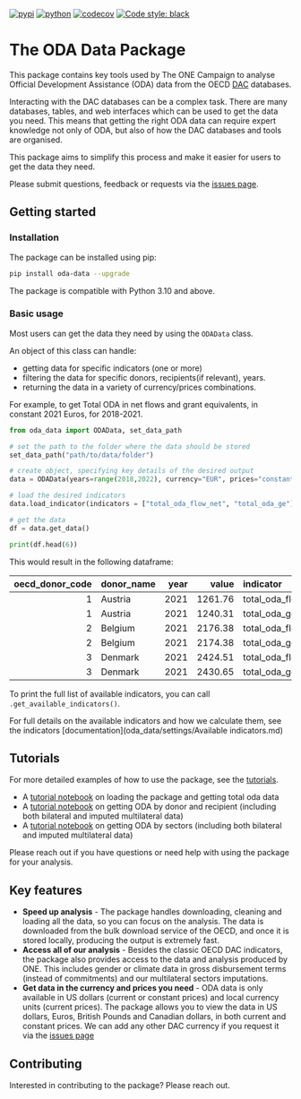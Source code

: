 [![pypi](https://img.shields.io/pypi/v/oda_data.svg)](https://pypi.org/project/oda_data/)
[![python](https://img.shields.io/pypi/pyversions/oda_data.svg)](https://pypi.org/project/oda_data/)
[![codecov](https://codecov.io/gh/ONEcampaign/oda_data_package/branch/main/graph/badge.svg?token=G8N8BWWPL8)](https://codecov.io/gh/ONEcampaign/oda_data_package)
[![Code style: black](https://img.shields.io/badge/code%20style-black-000000.svg)](https://github.com/psf/black)

# The ODA Data Package
This package contains key tools used by The ONE Campaign to analyse Official Development Assistance (ODA) data from
the OECD [DAC](https://www.oecd.org/dac/stats/) databases.

Interacting with the DAC databases can be a complex task. There are many databases, tables, and web interfaces which
can be used to get the data you need. This means that getting the right ODA data can require expert knowledge not only
of ODA, but also of how the DAC databases and tools are organised.

This package aims to simplify this process and make it easier for users to get the data they need.

Please submit questions, feedback or requests via 
the [issues page](https://github.com/ONEcampaign/oda_data_package/issues).

## Getting started

### Installation
The package can be installed using pip:

```bash
pip install oda-data --upgrade
```

The package is compatible with Python 3.10 and above.

### Basic usage

Most users can get the data they need by using the `ODAData` class.

An object of this class can handle:
- getting data for specific indicators (one or more)
- filtering the data for specific donors, recipients(if relevant), years.
- returning the data in a variety of currency/prices combinations.

For example, to get Total ODA in net flows and grant equivalents, in constant 2021 Euros, for 2018-2021.

```python
from oda_data import ODAData, set_data_path

# set the path to the folder where the data should be stored
set_data_path("path/to/data/folder")

# create object, specifying key details of the desired output
data = ODAData(years=range(2018,2022), currency="EUR", prices="constant", base_year=2021)

# load the desired indicators
data.load_indicator(indicators = ["total_oda_flow_net", "total_oda_ge"])

# get the data
df = data.get_data()

print(df.head(6))
```
This would result in the following dataframe:

| oecd_donor_code | donor_name   |   year |   value | indicator          | currency   | prices   |
|----------------:|:-------------|-------:|--------:|:-------------------|:-----------|:---------|
|               1 | Austria      |   2021 | 1261.76 | total_oda_flow_net | EUR        | constant |
|               1 | Austria      |   2021 | 1240.31 | total_oda_ge       | EUR        | constant |
|               2 | Belgium      |   2021 | 2176.38 | total_oda_flow_net | EUR        | constant |
|               2 | Belgium      |   2021 | 2174.38 | total_oda_ge       | EUR        | constant |
|               3 | Denmark      |   2021 | 2424.51 | total_oda_flow_net | EUR        | constant |
|               3 | Denmark      |   2021 | 2430.65 | total_oda_ge       | EUR        | constant |


To print the full list of available indicators, you can call `.get_available_indicators()`.

For full details on the available indicators and how we calculate them,
see the indicators [documentation](oda_data/settings/Available indicators.md)

## Tutorials
For more detailed examples of how to use the package, see the [tutorials](tutorials).
- A [tutorial notebook](tutorials/1.%20total_donor_oda.ipynb) on loading the package and getting total oda data
- A [tutorial notebook](tutorials/2.%20total_recipient_oda_by_donor.ipynb) on getting ODA by donor and recipient
  (including both bilateral and imputed multilateral data)
- A [tutorial notebook](tutorials/3.%20sector_analysis_by_donor_and_recipient.ipynb) on getting ODA by sectors
  (including both bilateral and imputed multilateral data)

Please reach out if you have questions or need help with using the package for your analysis.

## Key features

- **Speed up analysis** - The package handles downloading, cleaning and loading all the data, so you can focus on the 
analysis. The data is downloaded from the bulk download service of the OECD, and once it is stored locally, producing
the output is extremely fast.
- **Access all of our analysis** - Besides the classic OECD DAC indicators, the package also provides access to the
data and analysis produced by ONE. This includes gender or climate data in gross disbursement terms (instead of
commitments) and our multilateral sectors imputations.
- **Get data in the currency and prices you need** - ODA data is only available in US dollars (current or constant 
prices) and local currency units (current prices). The package allows you to view the data in US dollars, Euros,
British Pounds and Canadian dollars, in both current and constant prices. We can add any other DAC currency if you
request it via the [issues page](https://github.com/ONEcampaign/oda_data_package/issues)

## Contributing
Interested in contributing to the package? Please reach out.
